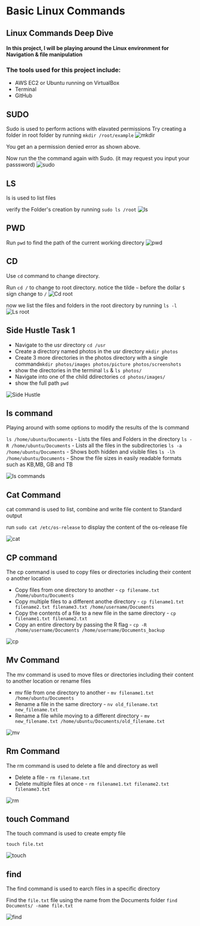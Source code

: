 # Basic Linux Commands
## Linux Commands Deep Dive

#### In this project, I will be playing around the Linux environment for Navigation & file manipulation

### The tools used for this project include:

- AWS EC2 or Ubuntu running on VirtualBox
- Terminal
- GitHub

## SUDO
Sudo is used to perform actions with elavated permissions
Try creating a folder in root folder by running `mkdir /root/example`
![mkdir](./images/01.sudo.png)

You get an a permission denied error as shown above. 

Now run the the command again with Sudo. (it may request you input your passsword)
![sudo](./images/02.sudo.png)

## LS
ls is used to list files

verify the Folder's creation by running `sudo ls /root`
![ls](./images/03.ls.png)

## PWD
Run `pwd` to find the path of the current working directory
![pwd](./images/04.pwd.png)

## CD
Use `cd` command to change directory. 

Run `cd /` to change to root directory. notice the tilde `~` before the dollar `$` sign change to `/`
![Cd root](./images/05.cd.png)

now we list the files and folders in the root directory by running `ls -l`
![Ls root](./images/06.ls-root.png)

## Side Hustle Task 1

- Navigate to the usr directory `cd /usr`
- Create a directory named photos in the usr directory `mkdir photos`
- Create 3 more directories in the photos directory with a single command`mkdir photos/images photos/picture photos/screenshots`
- show the directories in the terminal `ls` & `ls photos/`
- Navigate into one of the child ddirectories `cd photos/images/`
- show the full path `pwd`

![Side Hustle](./images/07.side-hustle.png) 

## ls command

Playing around with some options to modify the results of the ls command

`ls /home/ubuntu/Documents` - Lists the files and Folders in the directory
`ls -R /home/ubuntu/Documents` - Lists all the files in the subdirectories
`ls -a /home/ubuntu/Documents` - Shows both hidden and visible files
`ls -lh /home/ubuntu/Documents` - Show the file sizes in easily readable formats such as KB,MB, GB and TB

![ls commands](./images/08.ls-commands.png) 


## Cat Command
cat command is used to list, combine and write file content to Standard output

run `sudo cat /etc/os-release` to display the content of the  os-release file

![cat](./images/09.cat.png) 

## CP command
The cp command is used to copy files or directories including their content o another location 

- Copy files from one directory to another - `cp filename.txt /home/ubuntu/Documents`
- Copy multiple files to a different anothe directory - `cp filename1.txt filename2.txt filename3.txt /home/username/Documents`
- Copy the contents of a file to a new file in the same directory - `cp filename1.txt filename2.txt`
- Copy an entire directory by passing the R flag - `cp -R /home/username/Documents /home/username/Documents_backup`

![cp](./images/10.cp.png) 

## Mv Command
The mv command is used to move files or directories including their content to another location or rename files

- mv file from one directory to another - `mv filename1.txt /home/ubuntu/Documents`
- Rename a file in the same directory - `nv old_filename.txt new_filename.txt`
- Rename a file while moving to a different directory - `mv new_filename.txt /home/ubuntu/Documents/old_filename.txt`

![mv](./images/11.mv.png)


## Rm Command 
The rm command is used to delete a file and directory as well

- Delete a file - `rm filename.txt`
- Delete multiple files at once - `rm filename1.txt filename2.txt filename3.txt`

![rm](./images/12.rm.png)

## touch Command
The touch command is used to create empty file

`touch file.txt`

![touch](./images/13.touch.png)


## find
The find command is used to earch files in a specific directory

Find the `file.txt` file using the name from the Documents folder `find Documents/ -name file.txt`

![find](./images/14.find.png)